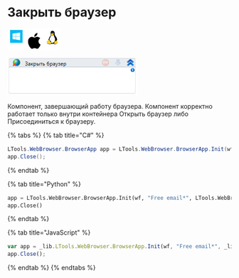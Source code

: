 # Закрыть браузер

![](<../../../.gitbook/assets/image (100) (1) (1) (1) (1) (1) (114).png>)

![](<../../../.gitbook/assets/image (377).png>)

Компонент, завершающий работу браузера. Компонент корректно работает только внутри контейнера Открыть браузер либо Присоединиться к браузеру.

{% tabs %}
{% tab title="C#" %}
```csharp
LTools.WebBrowser.BrowserApp app = LTools.WebBrowser.BrowserApp.Init(wf, "Free email*", LTools.WebBrowser.Model.BrowserTypes_Short.IE);
app.Close();
```
{% endtab %}

{% tab title="Python" %}
```python
app = LTools.WebBrowser.BrowserApp.Init(wf, "Free email*", LTools.WebBrowser.Model.BrowserTypes_Short.IE)
app.Close()
```
{% endtab %}

{% tab title="JavaScript" %}
```javascript
var app = _lib.LTools.WebBrowser.BrowserApp.Init(wf, "Free email*", _lib.LTools.WebBrowser.Model.BrowserTypes_Short.IE);
app.Close();
```
{% endtab %}
{% endtabs %}
